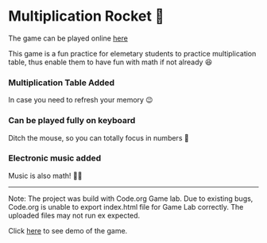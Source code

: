 #  Multiplication Rocket 🚀
The game can be played online [here](https://studio.code.org/projects/gamelab/g6Y0pDHrPw5891uhNjIhSvYG46VQuNZ69129d8T-fL4/embed)

This game is a fun practice for elemetary students to practice multiplication table, thus enable them to have fun with math if not already 😆

### Multiplication Table Added 
In case you need to refresh your memory 😉

### Can be played fully on keyboard
Ditch the mouse, so you can totally focus in numbers 🔢

### Electronic music added
Music is also math! 🎹🎶


---

Note: The project was build with Code.org Game lab. Due to existing bugs, Code.org is unable to export index.html file for Game Lab correctly. The uploaded files may not run ex expected. 

Click [here](https://studio.code.org/projects/gamelab/g6Y0pDHrPw5891uhNjIhSvYG46VQuNZ69129d8T-fL4/embed) to see demo of the game.
